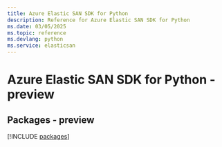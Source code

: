 ```yaml
---
title: Azure Elastic SAN SDK for Python
description: Reference for Azure Elastic SAN SDK for Python
ms.date: 03/05/2025
ms.topic: reference
ms.devlang: python
ms.service: elasticsan
---
```

# Azure Elastic SAN SDK for Python - preview
## Packages - preview
[!INCLUDE [packages](elastic-san-index.md)]